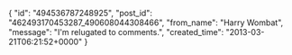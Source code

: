  {
   "id": "494536787248925",
   "post_id": "462493170453287_490608044308466",
   "from_name": "Harry Wombat",
   "message": "I'm relugated to comments.",
   "created_time": "2013-03-21T06:21:52+0000"
 }
